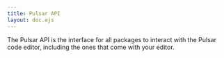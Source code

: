 ```yaml
---
title: Pulsar API
layout: doc.ejs
---
```


The Pulsar API is the interface for all packages to interact with the Pulsar code editor, including the ones that come with your editor.
